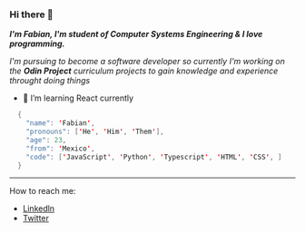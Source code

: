 ### Hi there 👋

***I'm Fabian, I'm student of Computer Systems Engineering & I love programming.***

*I'm pursuing to become a software developer so currently I'm working on the **Odin Project** curriculum projects to gain knowledge and experience throught doing things*


- 🌱 I’m learning React currently


```Java
  {
    "name": 'Fabian',
    "pronouns": ['He', 'Him', 'Them'], 
    "age": 23,
    "from": 'Mexico',
    "code": ['JavaScript', 'Python', 'Typescript', 'HTML', 'CSS', ]
  }
```

---
How to reach me:
* [Linkedln](https://www.linkedin.com/in/fabi%C3%A1n-hern%C3%A1ndez-garc%C3%ADa-44067920a/)
* [Twitter](https://twitter.com/Fbin29745791)

